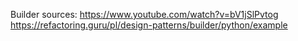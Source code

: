 Builder sources:
https://www.youtube.com/watch?v=bV1jSlPvtog
https://refactoring.guru/pl/design-patterns/builder/python/example



